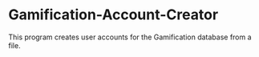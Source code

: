 # Gamification-Account-Creator
This program creates user accounts for the Gamification database from a file.
